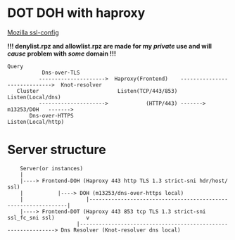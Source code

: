 # DOT DOH with haproxy

[Mozilla ssl-config](https://ssl-config.mozilla.org/)

**!!! denylist.rpz and allowlist.rpz are made for my _private_ use and will _cause_ problem with _some_ domain !!!**

```
Query
           Dns-over-TLS
          --------------------->  Haproxy(Frontend)    ----------------------------->  Knot-resolver
   Cluster                         Listen(TCP/443/853)                                 Listen(Local/dns)
          --------------------->            (HTTP/443) -------> m13253/DOH   ------->
	   Dns-over-HTTPS                                       Listen(Local/http)
```
# Server structure
```
    Server(or instances)
    |
    |----> Frontend-DOH (Haproxy 443 http TLS 1.3 strict-sni hdr/host/ ssl)
    |           |----> DOH (m13253/dns-over-https local)
    |                    |---------------------------------------------------------------| 
    |----> Frontend-DOT (Haproxy 443 853 tcp TLS 1.3 strict-sni ssl_fc_sni ssl)          v
                      |--------------------------------------------------------------> Dns Resolver (Knot-resolver dns local)
                      
```
